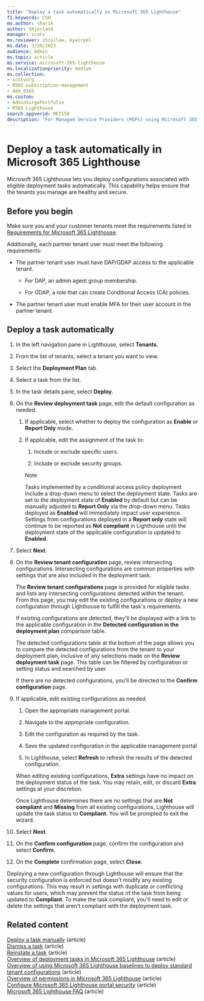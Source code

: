 ```yaml
---
title: "Deploy a task automatically in Microsoft 365 Lighthouse"
f1.keywords: CSH
ms.author: sharik
author: SKjerland
manager: scotv
ms.reviewer: shcallaw, kywirpel
ms.date: 3/20/2023
audience: Admin
ms.topic: article
ms.service: microsoft-365-lighthouse
ms.localizationpriority: medium
ms.collection:
- scotvorg
- M365-subscription-management
- Adm_O365
ms.custom:
- AdminSurgePortfolio
- M365-Lighthouse                         
search.appverid: MET150
description: "For Managed Service Providers (MSPs) using Microsoft 365 Lighthouse, learn how to deploy a task automatically."
---
```


# Deploy a task automatically in Microsoft 365 Lighthouse

Microsoft 365 Lighthouse lets you deploy configurations associated with eligible deployment tasks automatically. This capability helps ensure that the tenants you manage are healthy and secure.

## Before you begin

Make sure you and your customer tenants meet the requirements listed in [Requirements for Microsoft 365 Lighthouse](m365-lighthouse-requirements.md).

Additionally, each partner tenant user must meet the following requirements:

- The partner tenant user must have DAP/GDAP access to the applicable tenant.

  - For DAP, an admin agent group membership.

  - For GDAP, a role that can create Conditional Access (CA) policies.

- The partner tenant user must enable MFA for their user account in the partner tenant.

## Deploy a task automatically

1. In the left navigation pane in Lighthouse, select **Tenants**.

2. From the list of tenants, select a tenant you want to view.

3. Select the **Deployment Plan** tab.

4. Select a task from the list.

5. In the task details pane, select **Deploy**.

6. On the **Review deployment task** page, edit the default configuration as needed.

   1. If applicable, select whether to deploy the configuration as **Enable** or **Report Only** mode.

   2. If applicable, edit the assignment of the task to:

      1. Include or exclude specific users.

      2. Include or exclude security groups.

      > [!NOTE]
      > Tasks implemented by a conditional access policy deployment include a drop-down menu to select the deployment state. Tasks are set to the deployment state of **Enabled** by default but can be manually adjusted to **Report Only** via the drop-down menu. Tasks deployed as **Enabled** will immediately impact user experience. Settings from configurations deployed in a **Report only** state will continue to be reported as **Not compliant** in Lighthouse until the deployment state of the applicable configuration is updated to **Enabled**.

7. Select **Next**.

8. On the **Review tenant configuration** page, review intersecting configurations. Intersecting configurations are common properties with settings that are also included in the deployment task.

   The **Review tenant configurations** page is provided for eligible tasks and lists any intersecting configurations detected within the tenant. From this page, you may edit the existing configurations or deploy a new configuration through Lighthouse to fulfill the task's requirements.

   If existing configurations are detected, they'll be displayed with a link to the applicable configuration in the **Detected configuration in the deployment plan** comparison table.

   The detected configurations table at the bottom of the page allows you to compare the detected configurations from the tenant to your deployment plan, inclusive of any selections made on the **Review deployment task** page. This table can be filtered by configuration or setting status and searched by user.

   If there are no detected configurations, you'll be directed to the **Confirm configuration** page.

9. If applicable, edit existing configurations as needed.

   1. Open the appropriate management portal.

   2. Navigate to the appropriate configuration.

   3. Edit the configuration as required by the task.

   4. Save the updated configuration in the applicable management portal

   5. In Lighthouse, select **Refresh** to refresh the results of the detected configuration.

   When editing existing configurations, **Extra** settings have no impact on the deployment status of the task. You may retain, edit, or discard **Extra** settings at your discretion.

    Once Lighthouse determines there are no settings that are **Not compliant** and **Missing** from all existing configurations, Lighthouse will update the task status to **Compliant**. You will be prompted to exit the wizard.

10. Select **Next**.

11. On the **Confirm configuration** page, confirm the configuration and select **Confirm**.

12. On the **Complete** confirmation page, select **Close**.

Deploying a new configuration through Lighthouse will ensure that the security configuration is enforced but doesn't modify any existing configurations. This may result in settings with duplicate or conflicting values for users, which may prevent the status of the task from being updated to **Compliant**. To make the task compliant, you'll need to edit or delete the settings that aren't compliant with the deployment task.

## Related content

[Deploy a task manually](m365-lighthouse-deploy-task-manually.md) (article)\
[Dismiss a task](m365-lighthouse-dismiss-task.md) (article)\
[Reinstate a task](m365-lighthouse-reinstate-task.md) (article)\
[Overview of deployment tasks in Microsoft 365 Lighthouse](m365-lighthouse-overview-deployment-task.md) (article)\
[Overview of using Microsoft 365 Lighthouse baselines to deploy standard tenant configurations](m365-lighthouse-deploy-standard-tenant-configurations-overview.md) (article)\
[Overview of permissions in Microsoft 365 Lighthouse](m365-lighthouse-overview-of-permissions.md) (article)\
[Configure Microsoft 365 Lighthouse portal security](m365-lighthouse-configure-portal-security.md) (article)\
[Microsoft 365 Lighthouse FAQ](m365-lighthouse-faq.yml) (article)
